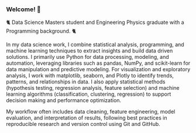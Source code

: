 ### Welcome! 👋

🐈 Data Science Masters student and Engineering Physics graduate with a Programming background. 🐈

In my data science work, I combine statistical analysis, programming, and machine learning techniques to extract insights and build data driven solutions. 
I primarily use Python for data processing, modeling, and automation, leveraging libraries such as pandas, NumPy, and scikit-learn for data manipulation and predictive modeling. For visualization and exploratory analysis, I work with matplotlib, seaborn, and Plotly to identify trends, patterns, and relationships in data. 
I also apply statistical methods (hypothesis testing, regression analysis, feature selection) and machine learning algorithms (classification, clustering, regression) to support decision making and performance optimization. 

My workflow often includes data cleaning, feature engineering, model evaluation, and interpretation of results, following best practices in reproducible research and version control using Git and GitHub.

 
<!--
I'm currenty working with Python 🐍, Flask 🧪 and Vue 💚

Possessing developed analytical, problem-solving, and teamwork skills acquired through academic endeavors and volunteer work.
Equipped with a technical background and a knack for rapid learning, well-suited for a prosperous career in software development.
**FrunzyR/FrunzyR** is a ✨ _special_ ✨ repository because its `README.md` (this file) appears on your GitHub profile.

Here are some ideas to get you started:

- 🔭 I’m currently working on ...
- 🌱 I’m currently learning ...
- 👯 I’m looking to collaborate on ...
- 🤔 I’m looking for help with ...
- 💬 Ask me about ...
- 📫 How to reach me: ...
- 😄 Pronouns: ...
- ⚡ Fun fact: ...
-->
